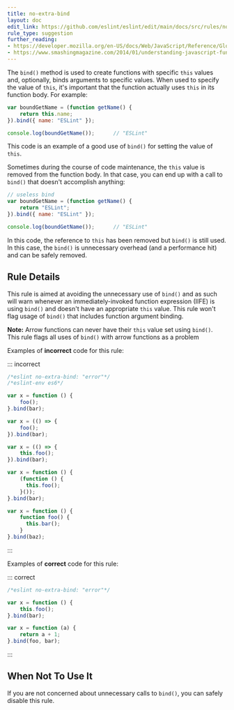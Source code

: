 ```yaml
---
title: no-extra-bind
layout: doc
edit_link: https://github.com/eslint/eslint/edit/main/docs/src/rules/no-extra-bind.md
rule_type: suggestion
further_reading:
- https://developer.mozilla.org/en-US/docs/Web/JavaScript/Reference/Global_Objects/Function/bind
- https://www.smashingmagazine.com/2014/01/understanding-javascript-function-prototype-bind/
---
```




The `bind()` method is used to create functions with specific `this` values and, optionally, binds arguments to specific values. When used to specify the value of `this`, it's important that the function actually uses `this` in its function body. For example:

```js
var boundGetName = (function getName() {
    return this.name;
}).bind({ name: "ESLint" });

console.log(boundGetName());      // "ESLint"
```

This code is an example of a good use of `bind()` for setting the value of `this`.

Sometimes during the course of code maintenance, the `this` value is removed from the function body. In that case, you can end up with a call to `bind()` that doesn't accomplish anything:

```js
// useless bind
var boundGetName = (function getName() {
    return "ESLint";
}).bind({ name: "ESLint" });

console.log(boundGetName());      // "ESLint"
```

In this code, the reference to `this` has been removed but `bind()` is still used. In this case, the `bind()` is unnecessary overhead (and a performance hit) and can be safely removed.

## Rule Details

This rule is aimed at avoiding the unnecessary use of `bind()` and as such will warn whenever an immediately-invoked function expression (IIFE) is using `bind()` and doesn't have an appropriate `this` value. This rule won't flag usage of `bind()` that includes function argument binding.

**Note:** Arrow functions can never have their `this` value set using `bind()`. This rule flags all uses of `bind()` with arrow functions as a problem

Examples of **incorrect** code for this rule:

::: incorrect

```js
/*eslint no-extra-bind: "error"*/
/*eslint-env es6*/

var x = function () {
    foo();
}.bind(bar);

var x = (() => {
    foo();
}).bind(bar);

var x = (() => {
    this.foo();
}).bind(bar);

var x = function () {
    (function () {
      this.foo();
    }());
}.bind(bar);

var x = function () {
    function foo() {
      this.bar();
    }
}.bind(baz);
```

:::

Examples of **correct** code for this rule:

::: correct

```js
/*eslint no-extra-bind: "error"*/

var x = function () {
    this.foo();
}.bind(bar);

var x = function (a) {
    return a + 1;
}.bind(foo, bar);
```

:::

## When Not To Use It

If you are not concerned about unnecessary calls to `bind()`, you can safely disable this rule.
